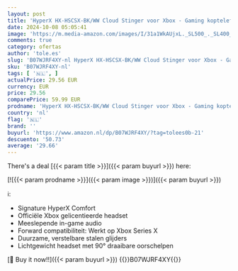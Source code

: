 ```yaml
---
layout: post
title: 'HyperX HX-HSCSX-BK/WW Cloud Stinger voor Xbox - Gaming koptelefoon'
date: 2024-10-08 05:05:41
image: 'https://m.media-amazon.com/images/I/31a1WkAUjxL._SL500_._SL400_.jpg'
comments: true
category: ofertas
author: 'tole.es'
slug: 'B07WJRF4XY-nl HyperX HX-HSCSX-BK/WW Cloud Stinger voor Xbox - Gaming...'
sku: 'B07WJRF4XY-nl'
tags: [ '🇳🇱', ]
actualPrice: 29.56 EUR
currency: EUR
price: 29.56
comparePrice: 59.99 EUR
prodname: 'HyperX HX-HSCSX-BK/WW Cloud Stinger voor Xbox - Gaming koptelefoon'
country: 'nl'
flag: '🇳🇱'
brand: ''
buyurl: 'https://www.amazon.nl/dp/B07WJRF4XY/?tag=tolees0b-21'
descuento: '50.73'
average: '29.66'
---
```


There's a deal [{{< param title >}}]({{< param buyurl >}})  here:

[![{{< param prodname >}}]({{< param image >}})]({{< param buyurl >}})

ℹ️:

- Signature HyperX Comfort
- Officiële Xbox gelicentieerde headset
- Meeslepende in-game audio
- Forward compatibiliteit: Werkt op Xbox Series X
- Duurzame, verstelbare stalen glijders
- Lichtgewicht headset met 90° draaibare oorschelpen

[🛒 Buy it now!!]({{< param buyurl >}})
{{<world>}}B07WJRF4XY{{</world>}}
